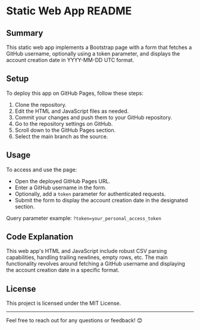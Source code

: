 # Static Web App README

## Summary
This static web app implements a Bootstrap page with a form that fetches a GitHub username, optionally using a token parameter, and displays the account creation date in YYYY-MM-DD UTC format.

## Setup
To deploy this app on GitHub Pages, follow these steps:
1. Clone the repository.
2. Edit the HTML and JavaScript files as needed.
3. Commit your changes and push them to your GitHub repository.
4. Go to the repository settings on GitHub.
5. Scroll down to the GitHub Pages section.
6. Select the main branch as the source.

## Usage
To access and use the page:
- Open the deployed GitHub Pages URL.
- Enter a GitHub username in the form.
- Optionally, add a `token` parameter for authenticated requests.
- Submit the form to display the account creation date in the designated section.

Query parameter example: `?token=your_personal_access_token`

## Code Explanation
This web app's HTML and JavaScript include robust CSV parsing capabilities, handling trailing newlines, empty rows, etc. The main functionality revolves around fetching a GitHub username and displaying the account creation date in a specific format.

## License
This project is licensed under the MIT License.

---
Feel free to reach out for any questions or feedback! 😊